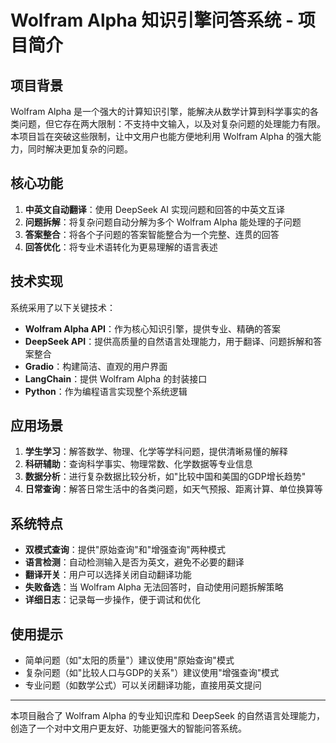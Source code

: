 # Wolfram Alpha 知识引擎问答系统 - 项目简介

## 项目背景

Wolfram Alpha 是一个强大的计算知识引擎，能解决从数学计算到科学事实的各类问题，但它存在两大限制：不支持中文输入，以及对复杂问题的处理能力有限。本项目旨在突破这些限制，让中文用户也能方便地利用 Wolfram Alpha 的强大能力，同时解决更加复杂的问题。

## 核心功能

1. **中英文自动翻译**：使用 DeepSeek AI 实现问题和回答的中英文互译
2. **问题拆解**：将复杂问题自动分解为多个 Wolfram Alpha 能处理的子问题
3. **答案整合**：将各个子问题的答案智能整合为一个完整、连贯的回答
4. **回答优化**：将专业术语转化为更易理解的语言表述

## 技术实现

系统采用了以下关键技术：

- **Wolfram Alpha API**：作为核心知识引擎，提供专业、精确的答案
- **DeepSeek API**：提供高质量的自然语言处理能力，用于翻译、问题拆解和答案整合
- **Gradio**：构建简洁、直观的用户界面
- **LangChain**：提供 Wolfram Alpha 的封装接口
- **Python**：作为编程语言实现整个系统逻辑

## 应用场景

1. **学生学习**：解答数学、物理、化学等学科问题，提供清晰易懂的解释
2. **科研辅助**：查询科学事实、物理常数、化学数据等专业信息
3. **数据分析**：进行复杂数据比较分析，如"比较中国和美国的GDP增长趋势"
4. **日常查询**：解答日常生活中的各类问题，如天气预报、距离计算、单位换算等

## 系统特点

- **双模式查询**：提供"原始查询"和"增强查询"两种模式
- **语言检测**：自动检测输入是否为英文，避免不必要的翻译
- **翻译开关**：用户可以选择关闭自动翻译功能
- **失败备选**：当 Wolfram Alpha 无法回答时，自动使用问题拆解策略
- **详细日志**：记录每一步操作，便于调试和优化

## 使用提示

- 简单问题（如"太阳的质量"）建议使用"原始查询"模式
- 复杂问题（如"比较人口与GDP的关系"）建议使用"增强查询"模式
- 专业问题（如数学公式）可以关闭翻译功能，直接用英文提问

---

本项目融合了 Wolfram Alpha 的专业知识库和 DeepSeek 的自然语言处理能力，创造了一个对中文用户更友好、功能更强大的智能问答系统。 